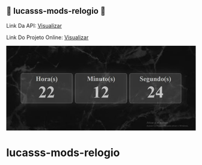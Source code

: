 ## 🔵 lucasss-mods-relogio 🔵

Link Da API: [Visualizar](https://luc4rio.herokuapp.com)

Link Do Projeto Online: [Visualizar](https://www.lucasss-mods-relogio.tk)

![lucasss-mods-animes](https://github.com/LucasssMODS/lucasss-mods-relogio/blob/main/lucasss-mods-relogio.png)
# lucasss-mods-relogio
